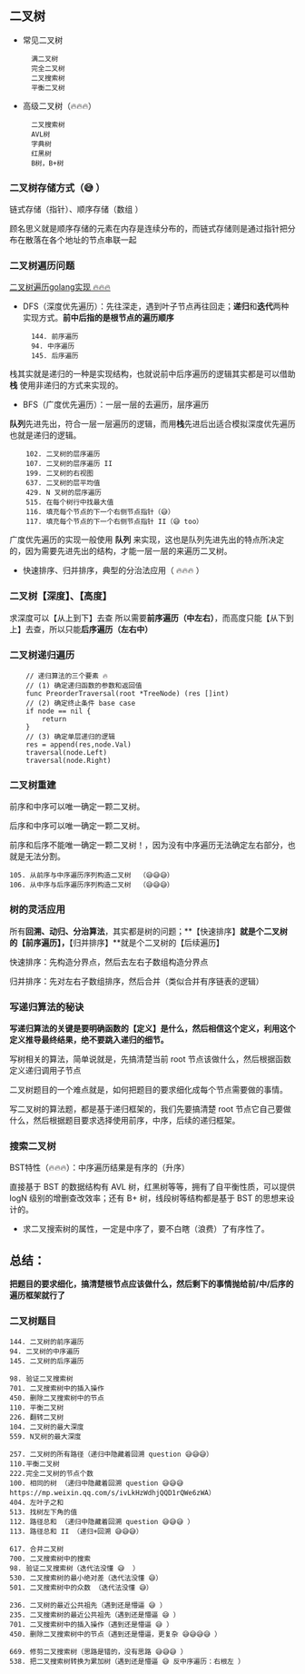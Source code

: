 ## 二叉树

- 常见二叉树

        满二叉树
        完全二叉树
        二叉搜索树
        平衡二叉树

- 高级二叉树（🔥🔥🔥）

        二叉搜索树
        AVL树
        字典树
        红黑树
        B树，B+树

### 二叉树存储方式（😅 ）

链式存储（指针）、顺序存储（数组 ）

顾名思义就是顺序存储的元素在内存是连续分布的，而链式存储则是通过指针把分布在散落在各个地址的节点串联一起

### 二叉树遍历问题

[二叉树遍历golang实现 🔥🔥🔥 ](https://greyireland.gitbook.io/algorithm-pattern/shu-ju-jie-gou-pian/binary_tree#fen-zhi-fa-ying-yong)

- DFS（深度优先遍历）：先往深走，遇到叶子节点再往回走；**递归**和**迭代**两种实现方式。**前中后指的是根节点的遍历顺序**

        144. 前序遍历
        94. 中序遍历
        145. 后序遍历


栈其实就是递归的一种是实现结构，也就说前中后序遍历的逻辑其实都是可以借助  **栈** 使用非递归的方式来实现的。

- BFS（广度优先遍历）：一层一层的去遍历，层序遍历  

**队列**先进先出，符合一层一层遍历的逻辑，而用**栈**先进后出适合模拟深度优先遍历也就是递归的逻辑。

        102. 二叉树的层序遍历
        107. 二叉树的层序遍历 II
        199. 二叉树的右视图
        637. 二叉树的层平均值
        429. N 叉树的层序遍历
        515. 在每个树行中找最大值
        116. 填充每个节点的下一个右侧节点指针（😅）
        117. 填充每个节点的下一个右侧节点指针 II（😅 too）


广度优先遍历的实现一般使用 **队列** 来实现，这也是队列先进先出的特点所决定的，因为需要先进先出的结构，才能一层一层的来遍历二叉树。

- 快速排序、归并排序，典型的分治法应用（ 🔥🔥🔥 ）


### 二叉树【深度】、【高度】

求深度可以【从上到下】去查 所以需要**前序遍历（中左右）**，而高度只能【从下到上】去查，所以只能**后序遍历（左右中）**

### 二叉树递归遍历

```golang
    // 递归算法的三个要素 🔥
    // (1) 确定递归函数的参数和返回值
    func PreorderTraversal(root *TreeNode) (res []int)
    // (2) 确定终止条件 base case
    if node == nil {
        return
	}
    // (3) 确定单层递归的逻辑
    res = append(res,node.Val)
	traversal(node.Left)
	traversal(node.Right)
```

### 二叉树重建

前序和中序可以唯一确定一颗二叉树。

后序和中序可以唯一确定一颗二叉树。

前序和后序不能唯一确定一颗二叉树！，因为没有中序遍历无法确定左右部分，也就是无法分割。


    105. 从前序与中序遍历序列构造二叉树  （😅😅😅）
    106. 从中序与后序遍历序列构造二叉树  （😅😅😅）
    
### 树的灵活应用

所有**回溯、动归、分治算法**，其实都是树的问题；**【快速排序】**就是个二叉树的【前序遍历】，**【归并排序】**就是个二叉树的【后续遍历】

快速排序：先构造分界点，然后去左右子数组构造分界点

归并排序：先对左右子数组排序，然后合并（类似合并有序链表的逻辑）


### 写递归算法的秘诀

**写递归算法的关键是要明确函数的【定义】是什么，然后相信这个定义，利用这个定义推导最终结果，绝不要跳入递归的细节。**

写树相关的算法，简单说就是，先搞清楚当前 root 节点该做什么，然后根据函数定义递归调用子节点

二叉树题目的一个难点就是，如何把题目的要求细化成每个节点需要做的事情。

写二叉树的算法题，都是基于递归框架的，我们先要搞清楚 root 节点它自己要做什么，然后根据题目要求选择使用前序，中序，后续的递归框架。

### 搜索二叉树

BST特性（🔥🔥🔥）：中序遍历结果是有序的（升序）

直接基于 BST 的数据结构有 AVL 树，红黑树等等，拥有了自平衡性质，可以提供 logN 级别的增删查改效率；还有 B+ 树，线段树等结构都是基于 BST 的思想来设计的。

- 求二叉搜索树的属性，一定是中序了，要不白瞎（浪费）了有序性了。

## 总结：

**把题目的要求细化，搞清楚根节点应该做什么，然后剩下的事情抛给前/中/后序的遍历框架就行了**

### 二叉树题目

    144. 二叉树的前序遍历
    94. 二叉树的中序遍历
    145. 二叉树的后序遍历

    98. 验证二叉搜索树
    701. 二叉搜索树中的插入操作
    450. 删除二叉搜索树中的节点
    110. 平衡二叉树
    226. 翻转二叉树
    104. 二叉树的最大深度
    559. N叉树的最大深度

    257. 二叉树的所有路径（递归中隐藏着回溯 question 😅😅😅）
    110.平衡二叉树
    222.完全二叉树的节点个数
    100. 相同的树 （递归中隐藏着回溯 question 😅😅😅 https://mp.weixin.qq.com/s/ivLkHzWdhjQQD1rQWe6zWA）
    404. 左叶子之和
    513. 找树左下角的值
    112. 路径总和 （递归中隐藏着回溯 question 😅😅😅 ）
    113. 路径总和 II （递归+回溯 😅😅😅）

    617. 合并二叉树
    700. 二叉搜索树中的搜索
    98. 验证二叉搜索树（迭代法没懂 😅  ）
    530. 二叉搜索树的最小绝对差（迭代法没懂 😅）
    501. 二叉搜索树中的众数 （迭代法没懂 😅）

    236. 二叉树的最近公共祖先（遇到还是懵逼 😅 ）
    235. 二叉搜索树的最近公共祖先（遇到还是懵逼 😅 ）
    701. 二叉搜索树中的插入操作（遇到还是懵逼 😅 ）
    450. 删除二叉搜索树中的节点（遇到还是懵逼，更复杂 😅😅😅😅 ）

    669. 修剪二叉搜索树（思路是错的，没有思路 😅😅😅 ）
    538. 把二叉搜索树转换为累加树（遇到还是懵逼 😅 反中序遍历：右根左 ）



    
